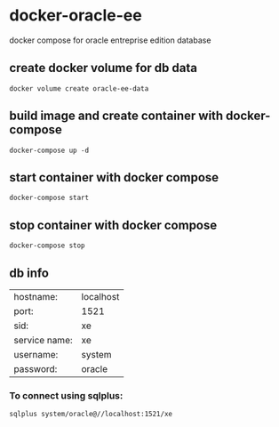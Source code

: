 # docker-oracle-ee
docker compose for oracle entreprise edition database

## create docker volume for db data
`docker volume create oracle-ee-data`

## build image and create container with docker-compose
`docker-compose up -d`

## start container with docker compose
`docker-compose start`

## stop container with docker compose
`docker-compose stop`


## db info
|                |             |
|----------------|-------------|
|hostname:       |localhost    |
|port:           |1521         |
|sid:            |xe           |
|service name:   |xe           |
|username:       |system       |
|password:       |oracle       |

### To connect using sqlplus:
`sqlplus system/oracle@//localhost:1521/xe`


